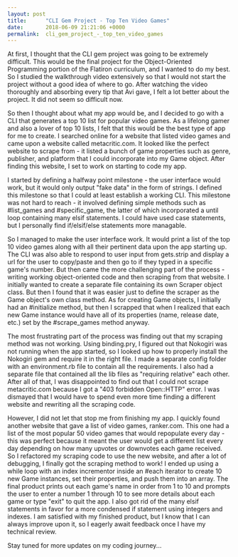 ```yaml
---
layout: post
title:      "CLI Gem Project - Top Ten Video Games"
date:       2018-06-09 21:21:06 +0000
permalink:  cli_gem_project_-_top_ten_video_games
---
```



At first, I thought that the CLI gem project was going to be extremely difficult. This would be the final project for the Object-Oriented Programming portion of the Flatiron curriculum, and I wanted to do my best. So I studied the walkthrough video extensively so that I would not start the project without a good idea of where to go. After watching the video thoroughly and absorbing every tip that Avi gave, I felt a lot better about the project. It did not seem so difficult now.

So then I thought about what my app would be, and I decided to go with a CLI that generates a top 10 list for popular video games. As a lifelong gamer and also a lover of top 10 lists, I felt that this would be the best type of app for me to create. I searched online for a website that listed video games and came upon a website called metacritic.com. It looked like the perfect website to scrape from - it listed a bunch of game properties such as genre, publisher, and platform that I could incorporate into my Game object. After finding this website, I set to work on starting to code my app.

I started by defining a halfway point milestone - the user interface would work, but it would only output "fake data" in the form of strings. I defined this milestone so that I could at least establish a working CLI. This milestone was not hard to reach - it involved defining simple methods such as #list_games and #specific_game, the latter of which incorporated a until loop containing many elsif statements. I could have used case statements, but I personally find if/elsif/else statements more managable.

So I managed to make the user interface work. It would print a list of the top 10 video games along with all their pertinent data upon the app starting up. The CLI was also able to respond to user input from gets.strip and display a url for the user to copy/paste and then go to if they typed in a specific game's number. But then came the more challenging part of the process - writing working object-oriented code and then scraping from that website. I initially wanted to create a separate file containing its own Scraper object class. But then I found that it was easier just to define the scraper as the Game object's own class method. As for creating Game objects, I initially had an #initialize method, but then I scrapped that when I realized that each new Game instance would have all of its properties (name, release date, etc.) set by the #scrape_games method anyway.

The most frustrating part of the process was finding out that my scraping method was not working. Using binding.pry, I figured out that Nokogiri was not running when the app started, so I looked up how to properly install the Nokogiri gem and require it in the right file. I made a separate config folder with an environment.rb file to contain all the requirements. I also had a separate file that contained all the lib files as "requiring relative" each other. After all of that, I was disappointed to find out that I could not scrape metacritic.com because I got a "403 forbidden Open::HTTP" error. I was dismayed that I would have to spend even more time finding a different website and rewriting all the scraping code.

However, I did not let that stop me from finishing my app. I quickly found another website that gave a list of video games, ranker.com. This one had a list of the most popular 50 video games that would repopulate every day - this was perfect because it meant the user would get a different list every day depending on how many upvotes or downvotes each game received. So I refactored my scraping code to use the new website, and after a lot of debugging, I finally got the scraping method to work! I ended up using a while loop with an index incrementor inside an #each iterator to create 10 new Game instances, set their properties, and push them into an array. The final product prints out each game's name in order from 1 to 10 and prompts the user to enter a number 1 through 10 to see more details about each game or type "exit" to quit the app. I also got rid of the many elsif statements in favor for a more condensed if statement using integers and indexes. I am satisfied with my finished product, but I know that I can always improve upon it, so I eagerly await feedback once I have my technical review.

Stay tuned for more updates on my coding journey...
